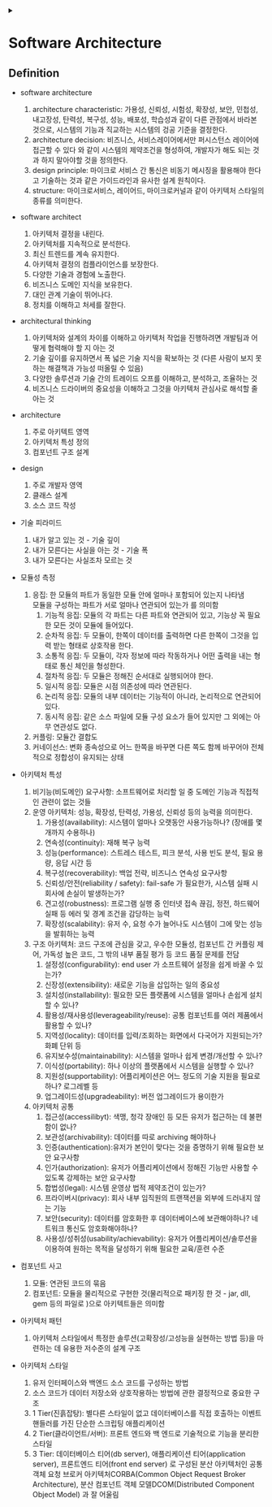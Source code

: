<link rel="stylesheet" type="text/css" href="/css/header.css">
<link rel="stylesheet" type="text/css" href="/css/bootstrap/5.3.0-alpha1/bootstrap.css">
<div class="sticky-top bg-white pt-1 pb-2" id="header-div-max"></div>
<details id="display-none"><summary></summary>
  <script src="/js/header.js" defer="defer"></script>
  <script src="/js/table/numbering.js" defer="defer"></script>
  <script src="/js/bootstrap/5.3.0-alpha1/bootstrap.bundle.js" defer="defer"></script>
</details>

# Software Architecture

## Definition

- software architecture
  1. architecture characteristic: 가용성, 신뢰성, 시험성, 확장성, 보안, 민첩성, 내고장성, 탄력성, 복구성, 성능, 배포성, 학습성과 같이 다른 관점에서 바라본 것으로, 시스템의 기능과 직교하는 시스템의 겅공 기준을 결정한다.
  2. architecture decision: 비즈니스, 서비스레이어에서만 퍼시스턴스 레이어에 접근할 수 있다 와 같이 시스템의 제약조건을 형성하여, 개발자가 해도 되는 것과 하지 말아야할 것을 정의한다.
  3. design principle: 마이크로 서비스 간 통신은 비동기 메시징을 활용해야 한다고 기술하는 것과 같은 가이드라인과 유사한 설계 원칙이다.
  4. structure: 마이크로서비스, 레이어드, 마이크로커널과 같이 아키텍처 스타일의 종류를 의미한다.

- software architect
  1. 아키텍처 결정을 내린다.
  2. 아키텍처를 지속적으로 분석한다.
  3. 최신 트렌드를 계속 유지한다.
  4. 아키텍처 결정의 컴플라이언스를 보장한다.
  5. 다양한 기술과 경험에 노출한다.
  6. 비즈니스 도메인 지식을 보유한다.
  7. 대인 관계 기술이 뛰어나다.
  8. 정치를 이해하고 처세를 잘한다.

- architectural thinking
  1. 아키텍처와 설계의 차이를 이해하고 아키텍처 작업을 진행하려면 개발팀과 어떻게 협력해야 할 지 아는 것
  2. 기술 깊이를 유지하면서 폭 넓은 기술 지식을 확보하는 것 (다른 사람이 보지 못하는 해결책과 가능성 떠올릴 수 있음)
  3. 다양한 솔루션과 기술 간의 트레이드 오프를 이해하고, 분석하고, 조율하는 것
  4. 비즈니스 드라이버의 중요성을 이해하고 그것을 아키텍처 관심사로 해석할 줄 아는 것

- architecture
  1. 주로 아키텍트 영역
  2. 아키텍처 특성 정의
  3. 컴포넌트 구조 설계

- design
  1. 주로 개발자 영역
  2. 클래스 설계
  3. 소스 코드 작성

- 기술 피라미드
  1. 내가 알고 있는 것 - 기술 깊이
  2. 내가 모른다는 사실을 아는 것 - 기술 폭
  3. 내가 모른다는 사실조차 모르는 것

- 모듈성 측정
  1. 응집: 한 모듈의 파트가 동일한 모듈 안에 얼마나 포함되어 있는지 나타냄  
    모듈을 구성하는 파트가 서로 얼마나 연관되어 있는가 를 의미함
     1. 기능적 응집: 모듈의 각 파트는 다른 파트와 연관되어 있고, 기능상 꼭 필요한 모든 것이 모듈에 들어있다.
     2. 순차적 응집: 두 모듈이, 한쪽이 데이터를 출력하면 다른 한쪽이 그것을 입력 받는 형태로 상호작용 한다.
     3. 소통적 응집: 두 모듈이, 각자 정보에 따라 작동하거나 어떤 출력을 내는 형태로 통신 체인을 형성한다.
     4. 절차적 응집: 두 모듈은 정해진 순서대로 실행되어야 한다.
     5. 일시적 응집: 모듈은 시점 의존성에 따라 연관된다.
     6. 논리적 응집: 모듈의 내부 데이터는 기능적이 아니라, 논리적으로 연관되어 있다.
     7. 동시적 응집: 같은 소스 파일에 모듈 구성 요소가 들어 있지만 그 외에는 아무 연관성도 없다.
  2. 커플링: 모듈간 결합도
  3. 커네이선스: 변화 종속성으로 어느 한쪽을 바꾸면 다른 쪽도 함께 바꾸어야 전체적으로 정합성이 유지되는 상태

- 아키텍처 특성
  1. 비기능(비도메인) 요구사항: 소프트웨어로 처리할 일 중 도메인 기능과 직접적인 관련이 없는 것들
  2. 운영 아키텍처: 성능, 확장성, 탄력성, 가용성, 신뢰성 등의 능력을 의미한다.
     1. 가용성(availability): 시스템이 얼마나 오랫동안 사용가능하나? (장애를 몇개까지 수용하나)
     2. 연속성(continuity): 재해 복구 능력
     3. 성능(performance): 스트레스 테스트, 피크 분석, 사용 빈도 분석, 필요 용량, 응답 시간 등
     4. 복구성(recoverability): 백업 전략, 비즈니스 연속성 요구사항
     5. 신뢰성/안전(reliability / safety): fail-safe 가 필요한가, 시스템 실패 시 회사에 손실이 발생하는가?
     6. 견고성(robustness): 프로그램 실행 중 인터넷 접속 끊김, 정전, 하드웨어 실패 등 에러 및 경계 조건을 감당하는 능력
     7. 확장성(scalability): 유저 수, 요청 수가 늘어나도 시스템이 그에 맞는 성능을 발휘하는 능력
  3. 구조 아키텍처: 코드 구조에 관심을 갖고, 우수한 모듈성, 컴포넌트 간 커플링 제어, 가독성 높은 코드, 그 밖의 내부 품질 평가 등 코드 품질 문제를 전담
     1. 설정성(configurability): end user 가 소프트웨어 설정을 쉽게 바꿀 수 있는가?
     2. 신장성(extensibility): 새로운 기능을 삽입하는 일의 중요성
     3. 설치성(installability): 필요한 모든 플랫폼에 시스템을 얼마나 손쉽게 설치할 수 있나?
     4. 활용성/재사용성(leverageability/reuse): 공통 컴포넌트를 여러 제품에서 활용할 수 있나?
     5. 지역성(locality): 데이터를 입력/조회하는 화면에서 다국어가 지원되는가? 화폐 단위 등
     6. 유지보수성(maintainability): 시스템을 얼마나 쉽게 변경/개선할 수 있나?
     7. 이식성(portability): 하나 이상의 플랫폼에서 시스템을 실행할 수 있나?
     8. 지원성(supportability): 어플리케이션은 어느 정도의 기술 지원을 필요로 하나? 로그레벨 등
     9. 업그레이드성(upgradeability): 버전 업그레이드가 용이한가
  4. 아키텍처 공통
     1. 접근성(accessilibyt): 색맹, 청각 장애인 등 모든 유저가 접근하는 데 불편함이 없나?
     2. 보관성(archivability): 데이터를 따로 archiving 해야하나
     3. 인증(authentication):유저가 본인이 맞다는 것을 증명하기 위해 필요한 보안 요구사항
     4. 인가(authorization): 유저가 어플리케이션에서 정해진 기능만 사용할 수 있도록 강제하는 보안 요구사항
     5. 합법성(legal): 시스템 운영상 법적 제약조건이 있는가?
     6. 프라이버시(privacy): 회사 내부 임직원의 트랜잭션을 외부에 드러내지 않는 기능
     7. 보안(security): 데이터를 암호화한 후 데이터베이스에 보관해야하나? 네트워크 통신도 암호화해야하나?
     8. 사용성/성취성(usability/achievability): 유저가 어플리케이션/솔루션을 이용하여 원하는 목적을 달성하기 위해 필요한 교육/훈련 수준

- 컴포넌트 사고
  1. 모듈: 연관된 코드의 묶음
  2. 컴포넌트: 모듈을 물리적으로 구현한 것(물리적으로 패키징 한 것 - jar, dll, gem 등의 파일로 )으로 아키텍트들은 의미함

- 아키텍처 패턴
  1. 아키텍처 스타일에서 특정한 솔루션(고확장성/고성능을 실현하는 방법 등)을 마련하는 데 유용한 저수준의 설계 구조

- 아키텍처 스타일
  1. 유저 인터페이스와 백엔드 소스 코드를 구성하는 방법
  2. 소스 코드가 데이터 저장소와 상호작용하는 방법에 관한 결정적으로 중요한 구조
  3. 1 Tier(진흙잡탕): 별다른 스타일이 없고 데이터베이스를 직접 호출하는 이벤트 핸들러를 가진 단순한 스크립팅 애플리케이션
  4. 2 Tier(클라이언트/서버): 프론트 엔드와 백 엔드로 기술적으로 기능을 분리한 스타일
  5. 3 Tier: 데이터베이스 티어(db server), 애플리케이션 티어(application server), 프론트엔드 티어(front end server) 로 구성된 분산 아키텍처인 공통 객체 요청 브로커 아키텍처CORBA(Common Object Request Broker Architecture), 분산 컴포넌트 객체 모델DCOM(Distributed Component Object Model) 과 잘 어울림
